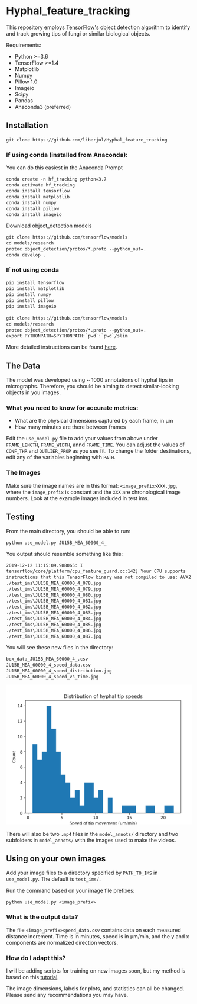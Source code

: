 # Hyphal_feature_tracking

This repository employs [TensorFlow's](https://github.com/tensorflow/tensorflow) object detection algorithm to identify and track growing tips of fungi or similar biological objects.

Requirements:
- Python >=3.6
- TensorFlow >=1.4
- Matplotlib
- Numpy
- Pillow 1.0
- Imageio
- Scipy
- Pandas
- Anaconda3 (preferred)


## Installation
```
git clone https://github.com/liberjul/Hyphal_feature_tracking
```

### If using conda (installed from Anaconda):
You can do this easiest in the Anaconda Prompt
```
conda create -n hf_tracking python=3.7
conda activate hf_tracking
conda install tensorflow
conda install matplotlib
conda install numpy
conda install pillow
conda install imageio
```

Download object_detection models
```
git clone https://github.com/tensorflow/models
cd models/research
protoc object_detection/protos/*.proto --python_out=.
conda develop .
```

### If not using conda
```
pip install tensorflow
pip install matplotlib
pip install numpy
pip install pillow
pip install imageio

git clone https://github.com/tensorflow/models
cd models/research
protoc object_detection/protos/*.proto --python_out=.
export PYTHONPATH=$PYTHONPATH:`pwd`:`pwd`/slim
```
More detailed instructions can be found [here](https://github.com/tensorflow/models/blob/master/research/object_detection/g3doc/installation.md).

## The Data

The model was developed using ~ 1000 annotations of hyphal tips in micrographs. Therefore, you should be aiming to detect similar-looking objects in you images.

### What you need to know for accurate metrics:
 - What are the physical dimensions captured by each frame, in &mu;m
 - How many minutes are there between frames
 
Edit the `use_model.py` file to add your values from above under `FRAME_LENGTH`, `FRAME_WIDTH`, annd `FRAME_TIME`.
You can adjust the values of `CONF_THR` and `OUTLIER_PROP` as you see fit.
To change the folder destinations, edit any of the variables beginning with `PATH`.

### The Images
Make sure the image names are in this format: `<image_prefix>XXX.jpg`, where the `image_prefix` is constant and the `XXX` are chronological image numbers. Look at the example images included in test ims.

## Testing

From the main directory, you should be able to run:

```
python use_model.py JU15B_MEA_60000_4_
```
You output should resemble something like this:
```
2019-12-12 11:15:09.988065: I tensorflow/core/platform/cpu_feature_guard.cc:142] Your CPU supports instructions that this TensorFlow binary was not compiled to use: AVX2
./test_ims\JU15B_MEA_60000_4_078.jpg
./test_ims\JU15B_MEA_60000_4_079.jpg
./test_ims\JU15B_MEA_60000_4_080.jpg
./test_ims\JU15B_MEA_60000_4_081.jpg
./test_ims\JU15B_MEA_60000_4_082.jpg
./test_ims\JU15B_MEA_60000_4_083.jpg
./test_ims\JU15B_MEA_60000_4_084.jpg
./test_ims\JU15B_MEA_60000_4_085.jpg
./test_ims\JU15B_MEA_60000_4_086.jpg
./test_ims\JU15B_MEA_60000_4_087.jpg
```
You will see these new files in the directory:
```
box_data_JU15B_MEA_60000_4_.csv
JU15B_MEA_60000_4_speed_data.csv
JU15B_MEA_60000_4_speed_distribution.jpg
JU15B_MEA_60000_4_speed_vs_time.jpg
```
![image](https://github.com/liberjul/Hyphal_feature_tracking/blob/master/JU15B_MEA_60000_4_speed_distribution.jpg)

There will also be two `.mp4` files in the `model_annots/` directory and two subfolders in `model_annots/` with the images used to make the videos.

## Using on your own images

Add your image files to a directory specified by `PATH_TO_IMS` in `use_model.py`. The default is `test_ims/`.

Run the command based on your image file prefixes:
```
python use_model.py <image_prefix>
```

### What is the output data?

The file `<image_prefix>speed_data.csv` contains data on each measured distance increment. Time is in minutes, speed is in &mu;m/min, and the y and x components are normalized direction vectors.

### How do I adapt this?

I will be adding scripts for training on new images soon, but my method is based on this [tutorial](https://tensorflow-object-detection-api-tutorial.readthedocs.io/en/latest/training.html).

The image dimensions, labels for plots, and statistics can all be changed. Please send any recommendations you may have.
